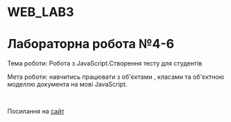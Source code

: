 # WEB_LAB3
<h1>Лабораторна робота №4-6</h1>
<p>Тема роботи: Робота з JavaScript.Створення тесту для студентів</p>
<p>Мета роботи: навчитись працювати з об'єктами , класами та об'єктною моделлю документа на мові JavaScript.</p>
<br>
<p>Посилання на  <a href="https://lizziss.github.io/WEB_LAB3/" target="_blank">сайт </a></p>
